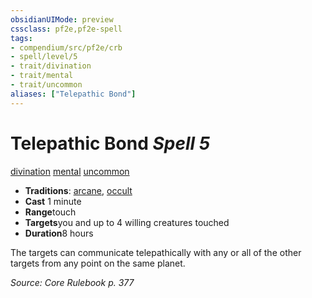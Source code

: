 ```yaml
---
obsidianUIMode: preview
cssclass: pf2e,pf2e-spell
tags:
- compendium/src/pf2e/crb
- spell/level/5
- trait/divination
- trait/mental
- trait/uncommon
aliases: ["Telepathic Bond"]
---
```

# Telepathic Bond *Spell 5*   
[divination](../../rules/traits/divination.md)  [mental](../../rules/traits/mental.md)  [uncommon](../../rules/traits/uncommon.md)  

- **Traditions**: [arcane](../../rules/traits/arcane.md), [occult](../../rules/traits/occult.md)
- **Cast** 1 minute 
- **Range**touch
- **Targets**you and up to 4 willing creatures touched
- **Duration**8 hours

The targets can communicate telepathically with any or all of the other targets from any point on the same planet.

*Source: Core Rulebook p. 377*